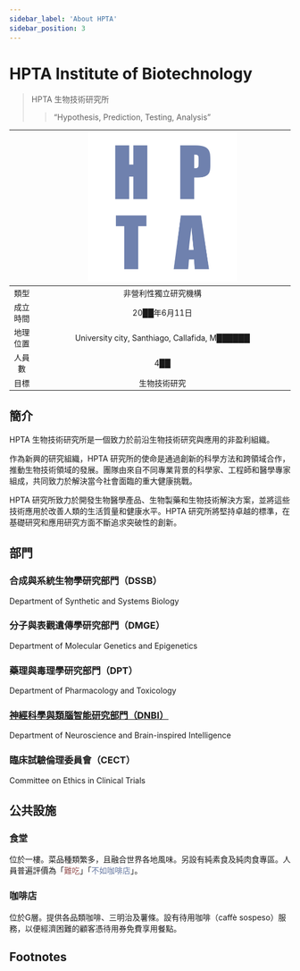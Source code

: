 ```yaml
---
sidebar_label: 'About HPTA'
sidebar_position: 3
---
```


# HPTA Institute of Biotechnology
>HPTA 生物技術研究所
>>“Hypothesis, Prediction, Testing, Analysis”

||<img src="https://raw.githubusercontent.com/Monoginryoso/ocwiki/18caed71814a48b64c704f92ca0261e2bcdcda90/static/img/hpta.svg" width="60%" />|
|:--:|:--:|
|類型|非營利性獨立研究機構|
|成立時間|20██年6月11日|
|地理位置|University city, Santhiago, Callafida, M██████|
|人員數|4██|
|目標|生物技術研究|

## 簡介
HPTA 生物技術研究所是一個致力於前沿生物技術研究與應用的非盈利組織。

作為新興的研究組織，HPTA 研究所的使命是通過創新的科學方法和跨領域合作，推動生物技術領域的發展。團隊由來自不同專業背景的科學家、工程師和醫學專家組成，共同致力於解決當今社會面臨的重大健康挑戰。

HPTA 研究所致力於開發生物醫學產品、生物製藥和生物技術解決方案，並將這些技術應用於改善人類的生活質量和健康水平。HPTA 研究所將堅持卓越的標準，在基礎研究和應用研究方面不斷追求突破性的創新。

## 部門
  ### 合成與系統生物學研究部門（DSSB）
  Department of Synthetic and Systems Biology
  ### 分子與表觀遺傳學研究部門（DMGE）
  Department of Molecular Genetics and Epigenetics
  ### 藥理與毒理學研究部門（DPT）
  Department of Pharmacology and Toxicology
  ### [神經科學與類腦智能研究部門（DNBI）](/docs/dnbi.md)
  Department of Neuroscience and Brain-inspired Intelligence
  ### 臨床試驗倫理委員會（CECT）
  Committee on Ethics in Clinical Trials

## 公共設施
  ### 食堂
  位於一樓。菜品種類繁多，且融合世界各地風味。另設有純素食及純肉食專區。人員普遍評價為「<font color="#965252">難吃</font>」「<font color="#6779a2">不如咖啡店</font>」。
  ### 咖啡店
  位於G層。提供各品類咖啡、三明治及薯條。設有待用咖啡（caffè sospeso）服務，以便經濟困難的顧客憑待用券免費享用餐點。


## Footnotes

